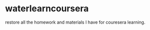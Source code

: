 waterlearncoursera
==================

restore all the homework and materials I have for couresera learning.
